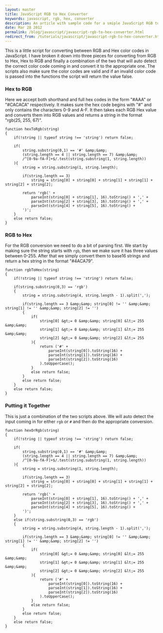 ```yaml
---
layout: master
title: JavaScript RGB to Hex Converter
keywords: javascript, rgb, hex, converter
description: An article with sample code for a smiple JavaScript RGB to HEX converter.
date: Mar 28 2012
permalink: /blog/javascript/javascript-rgb-to-hex-converter.html
redirect_from: /tutorials/javascript/javascript-rgb-to-hex-converter.html
---
```


This is a little script for converting between RGB and Hex color codes in JavaScript.  I have broken it down into three pieces for converting from RGB to Hex, Hex to RGB and finally a combination of the two that will auto detect the correct color code coming in and convert it to the appropriate one.  The scripts also make sure the color codes are valid and if an invalid color code is passed into the functions the script will return the value false.

### Hex to RGB

Here we accept both shorthand and full hex codes in the form "#AAA" or "#CACACA" respectively.  It makes sure the hex code begins with "#" and only contains the characters 0-9 and A-F.  It then takes each RGB Hex value and converts them into RGB values and returns a string in the format "rgb(25, 255, 67)".

~~~
function hexToRgb(string)
{
    if(!string || typeof string !== 'string') return false;

    if(
        string.substring(0,1) == '#' &amp;&amp; 
        (string.length == 4 || string.length == 7) &amp;&amp; 
        /^[0-9a-fA-F]+$/.test(string.substring(1, string.length))
    ){
        string = string.substring(1, string.length);
        
        if(string.length == 3) 
            string = string[0] + string[0] + string[1] + string[1] + string[2] + string[2];
        
        return 'rgb(' + 
            parseInt(string[0] + string[1], 16).toString() + ',' + 
            parseInt(string[2] + string[3], 16).toString() + ',' + 
            parseInt(string[4] + string[5], 16).toString() + 
        ')';
    }
    else return false;
}
~~~

### RGB to Hex

For the RGB conversion we need to do a bit of parsing first.  We start by making sure the string starts with `rgb`, then we make sure it has three values between 0-255.  After that we simply convert them to base16 strings and return a hex string in the format "#4ACA79".

~~~
function rgbToHex(string)
{
    if(!string || typeof string !== 'string') return false;
    
    if(string.substring(0,3) == 'rgb')
    {
        string = string.substring(4, string.length - 1).split(',');
        
        if(string.length == 3 &amp;&amp; string[0] != '' &amp;&amp; string[1] != '' &amp;&amp; string[2] != '')
        {
            if(
                string[0] &gt;= 0 &amp;&amp; string[0] &lt;= 255 &amp;&amp; 
                string[1] &gt;= 0 &amp;&amp; string[1] &lt;= 255 &amp;&amp; 
                string[2] &gt;= 0 &amp;&amp; string[2] &lt;= 255
            ){
                return ('#' + 
                    parseInt(string[0]).toString(16) + 
                    parseInt(string[1]).toString(16) + 
                    parseInt(string[2]).toString(16)
                ).toUpperCase();
            }
            else return false;
        }
        else return false;
    }
    else return false;
}
~~~

### Putting it Together

This is just a combination of the two scripts above.  We will auto detect the input coming in for either `rgb` or `#` and then do the appropriate conversion.

~~~
function hexOrRgb(string)
{
    if(!string || typeof string !== 'string') return false;
    
    if(
        string.substring(0,1) == '#' &amp;&amp; 
        (string.length == 4 || string.length == 7) &amp;&amp; 
        /^[0-9a-fA-F]+$/.test(string.substring(1, string.length))
    ){
        string = string.substring(1, string.length);
        
        if(string.length == 3) 
            string = string[0] + string[0] + string[1] + string[1] + string[2] + string[2];
        
        return 'rgb(' + 
            parseInt(string[0] + string[1], 16).toString() + ',' + 
            parseInt(string[2] + string[3], 16).toString() + ',' + 
            parseInt(string[4] + string[5], 16).toString() + 
        ')';
    }
    else if(string.substring(0,3) == 'rgb')
    {
        string = string.substring(4, string.length - 1).split(',');
        
        if(string.length == 3 &amp;&amp; string[0] != '' &amp;&amp; string[1] != '' &amp;&amp; string[2] != '')
        {
            if(
                string[0] &gt;= 0 &amp;&amp; string[0] &lt;= 255 &amp;&amp; 
                string[1] &gt;= 0 &amp;&amp; string[1] &lt;= 255 &amp;&amp; 
                string[2] &gt;= 0 &amp;&amp; string[2] &lt;= 255
            ){
                return ('#' + 
                    parseInt(string[0]).toString(16) + 
                    parseInt(string[1]).toString(16) + 
                    parseInt(string[2]).toString(16)
                ).toUpperCase();
            }
            else return false;
        }
        else return false;
    }
    else return false;
}
~~~